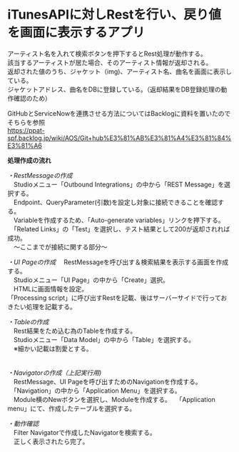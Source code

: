 # iTunesAPIに対しRestを行い、戻り値を画面に表示するアプリ 

アーティスト名を入れて検索ボタンを押下するとRest処理が動作する。  
該当するアーティストが居た場合、そのアーティスト情報が返却される。  
返却された値のうち、ジャケット（img)、アーティスト名、曲名を画面に表示している。  
ジャケットアドレス、曲名をDBに登録している。（返却結果をDB登録処理の動作確認のため）  
 
GitHubとServiceNowを連携させる方法についてはBacklogに資料を置いたのでそちらを参照  
https://ppat-spf.backlog.jp/wiki/AOS/Git+hub%E3%81%AB%E3%81%A4%E3%81%84%E3%81%A6  


**処理作成の流れ**  

*・RestMessageの作成*  
　Studioメニュー「Outbound Integrations」の中から「REST Message」を選択する。  
　Endpoint、QueryParameter(引数)を設定し対象に接続できることを確認する。  
　Variableを作成するため、「Auto-generate variables」リンクを押下する。  
　「Related Links」の「Test」を選択し、テスト結果として200が返却されれば成功。  
　～ここまでが接続に関する部分～  
 
 
*・UI Pageの作成* 
　RestMessageを呼び出す＆検索結果を表示する画面を作成する。  
　Studioメニュー「UI Page」の中から「Create」選択。  
　HTMLに画面情報を設定。  
  「Processing script」に呼び出すRestを記載、後はサーバーサイドで行っておきたい処理を記載する。   
  
  
*・Tableの作成*  
　Rest結果をため込む為のTableを作成する。    
　Studioメニュー「Data Model」の中から「Table」を選択する。  
　※細かい記載は割愛とする。  
　
 
*・Navigatorの作成（上記実行用)*  
　RestMessage、UI Pageを呼び出すためのNavigationを作成する。
　「Navigation」の中から「Application Menu」を選択する。  
　Module横のNewボタンを選択し、Moduleを作成する。 
　「Application menu」にて、作成したテーブルを選択する。 
 
 
*・動作確認*  
　Filter Navigatorで作成したNavigatorを検索する。  
　正しく表示されたら完了。  
